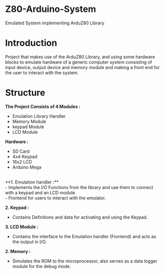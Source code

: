 # Z80-Arduino-System

Emulated System implementing ArduZ80 Library

# Introduction
Project that makes use of the ArduZ80 Library, and using some hardware blocks to emulate hardware of a generic computer
system consisting of input device, output device and memory module and making a front end for the user to interact with the system.

# Structure

__The Project Consists of 4 Modules :__<br/>

- Emulation Library Handler<br/>
- Memory Module<br/>
- keypad Module<br/>
- LCD Module<br/>

__Hardware :__<br/>

- SD Card<br/>
- 4x4 Keypad<br/>
- 16x2 LCD<br/>
- Arduino Mega<br/>

<br/>
**1. Emulation handler :**<br/>
- Implements the I/O Functions from the library and use them to connect with a keypad and an LCD module.<br/>
- Frontend for users to interact with the emulator.<br/>

**2. Keypad :**<br/>
- Contains Definitions and data for activating and using the Keypad.<br/>

**3. LCD Module :**<br/>
- Contains the interface to the Emulation handler (Frontend) and acts as the output in I/O.<br/>

**2. Memory :**<br/>
- Simulates the ROM to the microprocessor, also serves as a data logger module for the debug mode.<br/>
